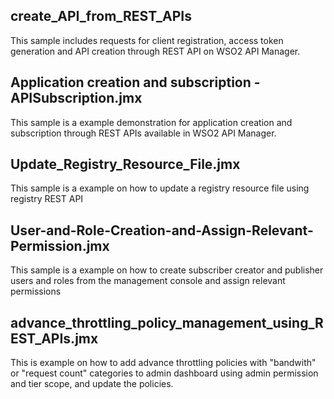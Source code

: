 ## create_API_from_REST_APIs
This sample includes requests for client registration, access token generation and API creation through REST API on WSO2 API Manager. 

## Application creation and subscription - APISubscription.jmx
This sample is a example demonstration for application creation and subscription through REST APIs available in WSO2 API Manager.

## Update_Registry_Resource_File.jmx
This sample is a example on how to update a registry resource file using registry REST API

## User-and-Role-Creation-and-Assign-Relevant-Permission.jmx
This sample is a example on how to create subscriber creator and publisher users and roles from the management console and assign relevant permissions 

## advance_throttling_policy_management_using_REST_APIs.jmx
This is example on how to add advance throttling policies with "bandwith" or "request count" categories to admin dashboard using admin permission and tier scope, and update the policies.
